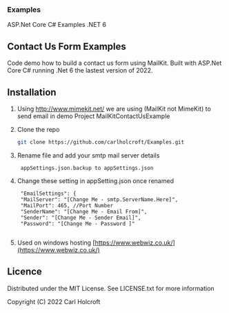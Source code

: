 ### Examples 
ASP.Net Core C# Examples .NET 6

## Contact Us Form Examples
Code demo how to build a contact us form using MailKit. Built with ASP.Net Core C# running .Net 6 the lastest version of 2022.

## Installation


1. Using http://www.mimekit.net/ we are using (MailKit not MimeKit) to send email in demo Project MailKitContactUsExample
2. Clone the repo
   ```sh
   git clone https://github.com/carlholcroft/Examples.git
   ```
   
3. Rename file and add your smtp mail server details
   ```
	appSettings.json.backup to appSettings.json
   
   ```
4. Change these setting in appSetting.json once renamed
   ```
    "EmailSettings": {
    "MailServer": "[Change Me - smtp.ServerName.Here]",
    "MailPort": 465, //Port Number
    "SenderName": "[Change Me - Email From]",
    "Sender": "[Change Me - Sender Email]",
    "Password": "[Change Me - Password ]"
 
    ```

5. Used on windows hosting [https://www.webwiz.co.uk/](https://www.webwiz.co.uk/)

## Licence
Distributed under the MIT License. See LICENSE.txt for more information

Copyright (C) 2022 Carl Holcroft
